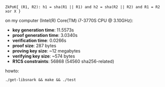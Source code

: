 ``ZkPoK{ (R1, R2): h1 = sha(R1 || R1) and h2 = sha(R2 || R2) and R1 = R2 xor X }``

on my computer (Intel(R) Core(TM) i7-3770S CPU @ 3.10GHz):

* **key generation time**: 11.5573s
* **proof generation time**: 3.0340s
* **verification time**: 0.0266s
* **proof size**: 287 bytes
* **proving key size**: ~12 megabytes
* **verifying key size**: ~574 bytes
* **R1CS constraints**: 56868 (54560 sha256-related)


howto:

``./get-libsnark && make && ./test``